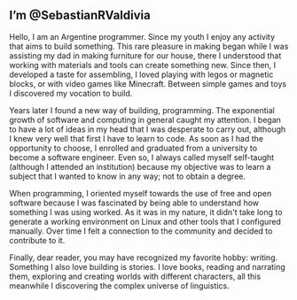 ## I’m @SebastianRValdivia

Hello, I am an Argentine programmer. Since my youth I enjoy any activity that aims to build something. This rare pleasure in making began while I was assisting my dad in making furniture for our house, there I understood that working with materials and tools can create something new. Since then, I developed a taste for assembling, I loved playing with legos or magnetic blocks, or with video games like Minecraft. Between simple games and toys I discovered my vocation to build.

Years later I found a new way of building, programming. The exponential growth of software and computing in general caught my attention. I began to have a lot of ideas in my head that I was desperate to carry out, although I knew very well that first I have to learn to code. As soon as I had the opportunity to choose, I enrolled and graduated from a university to become a software engineer. Even so, I always called myself self-taught (although I attended an institution) because my objective was to learn a subject that I wanted to know in any way; not to obtain a degree.

When programming, I oriented myself towards the use of free and open software because I was fascinated by being able to understand how something I was using worked. As it was in my nature, it didn't take long to generate a working environment on Linux and other tools that I configured manually. Over time I felt a connection to the community and decided to contribute to it.

Finally, dear reader, you may have recognized my favorite hobby: writing. Something I also love building is stories. I love books, reading and narrating them, exploring and creating worlds with different characters, all this meanwhile I discovering the complex universe of linguistics.
